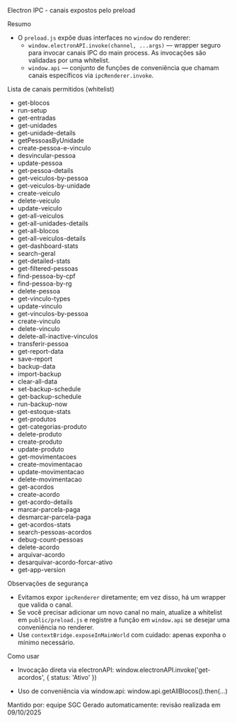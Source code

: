 Electron IPC - canais expostos pelo preload

Resumo
- O `preload.js` expõe duas interfaces no `window` do renderer:
  - `window.electronAPI.invoke(channel, ...args)` — wrapper seguro para invocar canais IPC do main process. As invocações são validadas por uma whitelist.
  - `window.api` — conjunto de funções de conveniência que chamam canais específicos via `ipcRenderer.invoke`.

Lista de canais permitidos (whitelist)
- get-blocos
- run-setup
- get-entradas
- get-unidades
- get-unidade-details
- getPessoasByUnidade
- create-pessoa-e-vinculo
- desvincular-pessoa
- update-pessoa
- get-pessoa-details
- get-veiculos-by-pessoa
- get-veiculos-by-unidade
- create-veiculo
- delete-veiculo
- update-veiculo
- get-all-veiculos
- get-all-unidades-details
- get-all-blocos
- get-all-veiculos-details
- get-dashboard-stats
- search-geral
- get-detailed-stats
- get-filtered-pessoas
- find-pessoa-by-cpf
- find-pessoa-by-rg
- delete-pessoa
- get-vinculo-types
- update-vinculo
- get-vinculos-by-pessoa
- create-vinculo
- delete-vinculo
- delete-all-inactive-vinculos
- transferir-pessoa
- get-report-data
- save-report
- backup-data
- import-backup
- clear-all-data
- set-backup-schedule
- get-backup-schedule
- run-backup-now
- get-estoque-stats
- get-produtos
- get-categorias-produto
- delete-produto
- create-produto
- update-produto
- get-movimentacoes
- create-movimentacao
- update-movimentacao
- delete-movimentacao
- get-acordos
- create-acordo
- get-acordo-details
- marcar-parcela-paga
- desmarcar-parcela-paga
- get-acordos-stats
- search-pessoas-acordos
- debug-count-pessoas
- delete-acordo
- arquivar-acordo
- desarquivar-acordo-forcar-ativo
- get-app-version

Observações de segurança
- Evitamos expor `ipcRenderer` diretamente; em vez disso, há um wrapper que valida o canal.
- Se você precisar adicionar um novo canal no main, atualize a whitelist em `public/preload.js` e registre a função em `window.api` se desejar uma conveniência no renderer.
- Use `contextBridge.exposeInMainWorld` com cuidado: apenas exponha o mínimo necessário.

Como usar
- Invocação direta via electronAPI:
  window.electronAPI.invoke('get-acordos', { status: 'Ativo' })

- Uso de conveniência via window.api:
  window.api.getAllBlocos().then(...)


Mantido por: equipe SGC
Gerado automaticamente: revisão realizada em 09/10/2025

